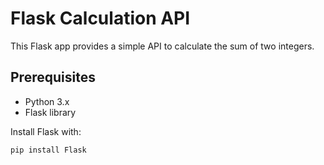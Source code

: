 # Flask Calculation API

This Flask app provides a simple API to calculate the sum of two integers.

## Prerequisites

- Python 3.x
- Flask library

Install Flask with:
```bash
pip install Flask
